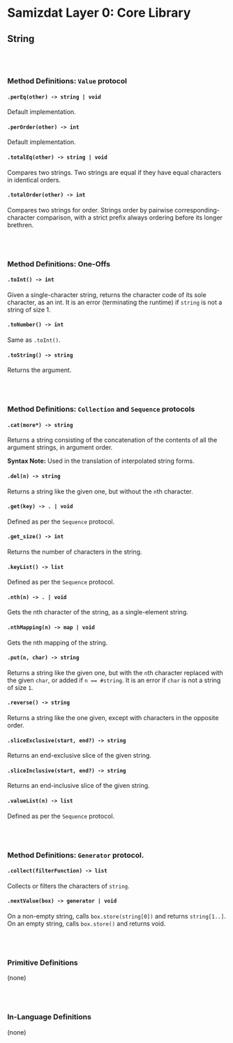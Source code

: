 Samizdat Layer 0: Core Library
==============================

String
------

<br><br>
### Method Definitions: `Value` protocol

#### `.perEq(other) -> string | void`

Default implementation.

#### `.perOrder(other) -> int`

Default implementation.

#### `.totalEq(other) -> string | void`

Compares two strings. Two strings are equal if they have equal characters in
identical orders.

#### `.totalOrder(other) -> int`

Compares two strings for order. Strings order by pairwise
corresponding-character comparison, with a strict prefix always ordering
before its longer brethren.


<br><br>
### Method Definitions: One-Offs

#### `.toInt() -> int`

Given a single-character string, returns the character code
of its sole character, as an int. It is an error (terminating
the runtime) if `string` is not a string of size 1.

#### `.toNumber() -> int`

Same as `.toInt()`.

#### `.toString() -> string`

Returns the argument.


<br><br>
### Method Definitions: `Collection` and `Sequence` protocols

#### `.cat(more*) -> string`

Returns a string consisting of the concatenation of the contents
of all the argument strings, in argument order.

**Syntax Note:** Used in the translation of interpolated string forms.

#### `.del(n) -> string`

Returns a string like the given one, but without the `n`th character.

#### `.get(key) -> . | void`

Defined as per the `Sequence` protocol.

#### `.get_size() -> int`

Returns the number of characters in the string.

#### `.keyList() -> list`

Defined as per the `Sequence` protocol.

#### `.nth(n) -> . | void`

Gets the nth character of the string, as a single-element string.

#### `.nthMapping(n) -> map | void`

Gets the nth mapping of the string.

#### `.put(n, char) -> string`

Returns a string like the given one, but with the `n`th character replaced
with the given `char`, or added if `n == #string`. It is an error
if `char` is not a string of size `1`.

#### `.reverse() -> string`

Returns a string like the one given, except with characters in the opposite
order.

#### `.sliceExclusive(start, end?) -> string`

Returns an end-exclusive slice of the given string.

#### `.sliceInclusive(start, end?) -> string`

Returns an end-inclusive slice of the given string.

#### `.valueList(n) -> list`

Defined as per the `Sequence` protocol.


<br><br>
### Method Definitions: `Generator` protocol.

#### `.collect(filterFunction) -> list`

Collects or filters the characters of `string`.

#### `.nextValue(box) -> generator | void`

On a non-empty string, calls `box.store(string[0])` and returns
`string[1..]`. On an empty string, calls `box.store()` and returns void.


<br><br>
### Primitive Definitions

(none)


<br><br>
### In-Language Definitions

(none)
